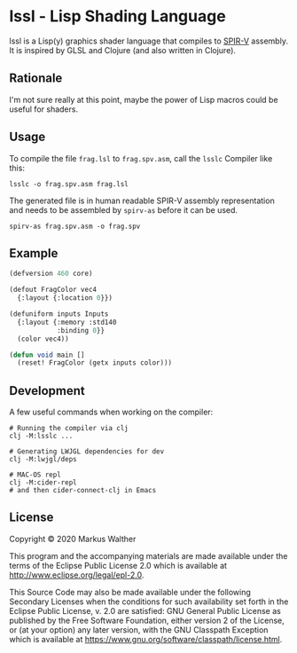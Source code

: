 # lssl - Lisp Shading Language

lssl is a Lisp(y) graphics shader language that compiles to [SPIR-V](https://www.khronos.org/registry/spir-v/) assembly.
It is inspired by GLSL and Clojure (and also written in Clojure).

## Rationale

I'm not sure really at this point, maybe the power of Lisp macros could be useful for shaders.

## Usage

To compile the file `frag.lsl` to `frag.spv.asm`, call the `lsslc` Compiler like this:

    lsslc -o frag.spv.asm frag.lsl

The generated file is in human readable SPIR-V assembly representation and needs to be assembled by `spirv-as` before it can be used.

    spirv-as frag.spv.asm -o frag.spv

## Example

```lisp
(defversion 460 core)

(defout FragColor vec4
  {:layout {:location 0}})

(defuniform inputs Inputs
  {:layout {:memory :std140
            :binding 0}}
  (color vec4))

(defun void main []
  (reset! FragColor (getx inputs color)))
```

## Development

A few useful commands when working on the compiler:

```
# Running the compiler via clj
clj -M:lsslc ...

# Generating LWJGL dependencies for dev
clj -M:lwjgl/deps

# MAC-OS repl
clj -M:cider-repl
# and then cider-connect-clj in Emacs
```

## License

Copyright © 2020 Markus Walther

This program and the accompanying materials are made available under the
terms of the Eclipse Public License 2.0 which is available at
http://www.eclipse.org/legal/epl-2.0.

This Source Code may also be made available under the following Secondary
Licenses when the conditions for such availability set forth in the Eclipse
Public License, v. 2.0 are satisfied: GNU General Public License as published by
the Free Software Foundation, either version 2 of the License, or (at your
option) any later version, with the GNU Classpath Exception which is available
at https://www.gnu.org/software/classpath/license.html.
